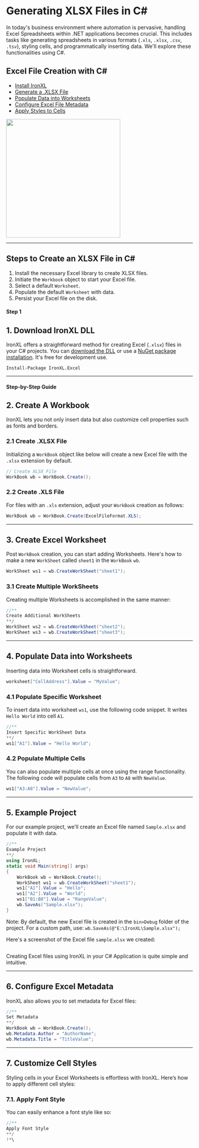 # Generating XLSX Files in C#

In today's business environment where automation is pervasive, handling Excel Spreadsheets within .NET applications becomes crucial. This includes tasks like generating spreadsheets in various formats (`.xls`, `.xlsx`, `.csv`, `.tsv`), styling cells, and programmatically inserting data. We'll explore these functionalities using C#.

<div class="learn-how-section">
  <div class="row">
    <div class="col-sm-6">
      <h2>Excel File Creation with C#</h2>
      <ul class="list-unstyled">
        <li><a href="#anchor-1-download-ironxl-dll">Install IronXL</a></li>
        <li><a href="#anchor-2-create-a-workbook">Generate a .XLSX File</a></li>
        <li><a href="#anchor-4-insert-data-into-worksheets">Populate Data into Worksheets</a></li>
        <li><a href="#anchor-6-set-excelmetadata-for-excel-files">Configure Excel File Metadata</a></li>
        <li><a href="#anchor-7-set-cell-style">Apply Styles to Cells</a></li>
      </ul>
    </div>
    <div class="col-sm-6">
      <div class="download-card">
        <img style="box-shadow: none; width: 308px; height: 320px;" src="https://ironsoftware.com/img/faq/excel/how-to-work.svg" class="img-responsive learn-how-to-img replaceable-img">
      </div>
    </div>
  </div>
</div>

<hr class="separator">

<h2>Steps to Create an XLSX File in C#</h2>

1. Install the necessary Excel library to create XLSX files.
2. Initiate the `Workbook` object to start your Excel file.
3. Select a default `Worksheet`.
4. Populate the default `Worksheet` with data.
5. Persist your Excel file on the disk.

<h4 class="tutorial-segment-title">Step 1</h4>

## 1. Download IronXL DLL

IronXL offers a straightforward method for creating Excel (`.xlsx`) files in your C# projects. You can [download the DLL](https://ironsoftware.com/csharp/excel/packages/IronXL.Package.For.create.xlsx.zip) or use a [NuGet package installation](https://www.nuget.org/packages/IronXL.Excel). It's free for development use.

```shell
Install-Package IronXL.Excel
```

<hr class="separator">
<h4 class="tutorial-segment-title">Step-by-Step Guide</h4>

## 2. Create A Workbook

IronXL lets you not only insert data but also customize cell properties such as fonts and borders.

### 2.1 Create .XLSX File

Initializing a `WorkBook` object like below will create a new Excel file with the `.xlsx` extension by default.

```cs
// Create XLSX File
WorkBook wb = WorkBook.Create();
```

### 2.2 Create .XLS File
For files with an `.xls` extension, adjust your `WorkBook` creation as follows:

```cs
WorkBook wb = WorkBook.Create(ExcelFileFormat.XLS);
```

<hr class="separator">

## 3. Create Excel Worksheet

Post `WorkBook` creation, you can start adding Worksheets. Here's how to make a new `WorkSheet` called `sheet1` in the `WorkBook` `wb`.

```cs
WorkSheet ws1 = wb.CreateWorkSheet("sheet1");
```

### 3.1 Create Multiple WorkSheets

Creating multiple Worksheets is accomplished in the same manner:

```cs
//**
Create Additional WorkSheets
**/
WorkSheet ws2 = wb.CreateWorkSheet("sheet2");
WorkSheet ws3 = wb.CreateWorkSheet("sheet3");
```
<hr class="separator">

## 4. Populate Data into Worksheets

Inserting data into Worksheet cells is straightforward.
```cs
worksheet["CellAddress"].Value = "MyValue";
```

### 4.1 Populate Specific Worksheet

To insert data into worksheet `ws1`, use the following code snippet. It writes `Hello World` into cell `A1`.
```cs
//**
Insert Specific WorkSheet Data
**/
ws1["A1"].Value = "Hello World";
```

### 4.2 Populate Multiple Cells

You can also populate multiple cells at once using the range functionality. The following code will populate cells from `A3` to `A8` with `NewValue`.
```cs
ws1["A3:A8"].Value = "NewValue";
```

<hr class="separator">

## 5. Example Project 

For our example project, we'll create an Excel file named `Sample.xlsx` and populate it with data.

```cs
//**
Example Project
**/
using IronXL;
static void Main(string[] args)
{
    WorkBook wb = WorkBook.Create();  
    WorkSheet ws1 = wb.CreateWorkSheet("sheet1");                    
    ws1["A1"].Value = "Hello";           
    ws1["A2"].Value = "World";
    ws1["B1:B8"].Value = "RangeValue";
    wb.SaveAs("Sample.xlsx");
}
```

Note: By default, the new Excel file is created in the `bin>Debug` folder of the project. For a custom path, use:
 ```wb.SaveAs(@"E:\IronXL\Sample.xlsx");```

Here's a screenshot of the Excel file `sample.xlsx` we created:

<center>
	<div class="center-image-wrapper">
		<a rel="nofollow" href="https://ironsoftware.com/img/faq/excel/create-xlsx-file-c-sharp/doc5-1.png" target="_blank"><img src="https://ironsoftware.com/img/faq/excel/create-xlsx-file-c-sharp/doc5-1.png" alt="" class="img-responsive add-shadow"></a>
	</div>
</center>

Creating Excel files using IronXL in your C# Application is quite simple and intuitive.

<hr class="separator">

## 6. Configure Excel Metadata

IronXL also allows you to set metadata for Excel files:

```cs
//**
Set Metadata
**/
WorkBook wb = WorkBook.Create();
wb.Metadata.Author = "AuthorName";
wb.Metadata.Title = "TitleValue";
```

<hr class="separator">

## 7. Customize Cell Styles

Styling cells in your Excel Worksheets is effortless with IronXL. Here’s how to apply different cell styles:

### 7.1. Apply Font Style

You can easily enhance a font style like so:

```cs
//**
Apply Font Style
**/
!*\